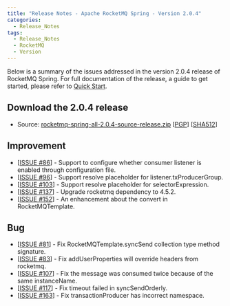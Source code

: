 ```yaml
---
title: "Release Notes - Apache RocketMQ Spring - Version 2.0.4"
categories:
  - Release_Notes
tags:
  - Release_Notes
  - RocketMQ
  - Version
---
```


Below is a summary of the issues addressed in the version 2.0.4 release of RocketMQ Spring. For full documentation of the release, a guide to get started, please refer to [Quick Start](https://github.com/apache/rocketmq-spring).


<h2> Download the 2.0.4 release</h2>
    
* Source: [rocketmq-spring-all-2.0.4-source-release.zip](https://www.apache.org/dyn/closer.cgi?path=rocketmq/rocketmq-spring/2.0.4/rocketmq-spring-all-2.0.4-source-release.zip) [[PGP](https://www.apache.org/dist/rocketmq/rocketmq-spring/2.0.4/rocketmq-spring-all-2.0.4-source-release.zip.asc)] [[SHA512](https://www.apache.org/dist/rocketmq/rocketmq-spring/2.0.4/rocketmq-spring-all-2.0.4-source-release.zip.sha512)]

## Improvement
<ul>
<li>[<a href='https://github.com/apache/rocketmq-spring/pull/87'>ISSUE #86</a>] -  Support to configure whether consumer listener is enabled through configuration file.
</li>
<li>[<a href='https://github.com/apache/rocketmq-spring/pull/97'>ISSUE #96</a>] -  Support resolve  placeholder for listener.txProducerGroup.
</li>
<li>[<a href='https://github.com/apache/rocketmq-spring/pull/129'>ISSUE #103</a>] -  Support resolve placeholder for selectorExpression.
</li>
<li>[<a href='https://github.com/apache/rocketmq-spring/pull/137'>ISSUE #137</a>] -  Upgrade rocketmq dependency to 4.5.2.
</li>
<li>[<a href='https://github.com/apache/rocketmq-spring/pull/152'>ISSUE #152</a>] -  An enhancement about the convert in RocketMQTemplate.
</li>
</ul>

## Bug
<ul>
<li>[<a href='https://github.com/apache/rocketmq-spring/pull/150'>ISSUE #81</a>] -  Fix RocketMQTemplate.syncSend collection type method signature.
</li>
<li>[<a href='https://github.com/apache/rocketmq-spring/pull/84'>ISSUE #83</a>] -  Fix addUserProperties will override headers from rocketmq.
</li>
<li>[<a href='https://github.com/apache/rocketmq-spring/pull/138'>ISSUE #107</a>] -  Fix the message was consumed twice because of the same instanceName.
</li>
<li>[<a href='https://github.com/apache/rocketmq-spring/pull/119'>ISSUE #117</a>] -  Fix timeout failed in syncSendOrderly.
</li>
<li>[<a href='https://github.com/apache/rocketmq-spring/pull/164'>ISSUE #163</a>] -  Fix transactionProducer has incorrect namespace.
</li>
</ul>